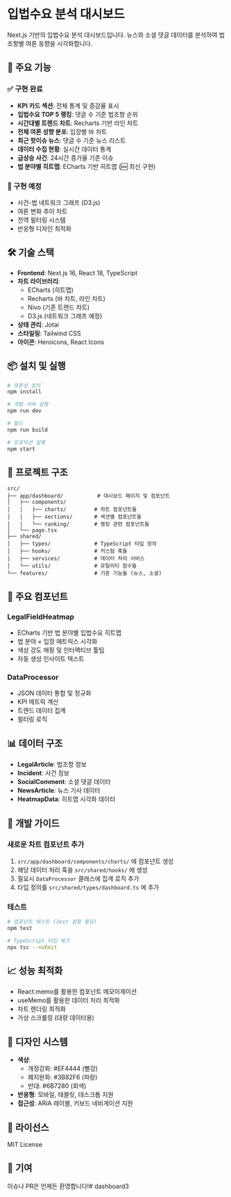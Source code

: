 # 입법수요 분석 대시보드

Next.js 기반의 입법수요 분석 대시보드입니다. 뉴스와 소셜 댓글 데이터를 분석하여 법조항별 여론 동향을 시각화합니다.

## 🚀 주요 기능

### ✅ 구현 완료
- **KPI 카드 섹션**: 전체 통계 및 증감율 표시
- **입법수요 TOP 5 랭킹**: 댓글 수 기준 법조항 순위
- **시간대별 트렌드 차트**: Recharts 기반 라인 차트
- **전체 여론 성향 분포**: 입장별 바 차트
- **최근 핫이슈 뉴스**: 댓글 수 기준 뉴스 리스트
- **데이터 수집 현황**: 실시간 데이터 통계
- **급상승 사건**: 24시간 증가율 기준 이슈
- **법 분야별 히트맵**: ECharts 기반 히트맵 (🆕 최신 구현)

### 🔄 구현 예정
- 사건-법 네트워크 그래프 (D3.js)
- 여론 변화 추이 차트
- 전역 필터링 시스템
- 반응형 디자인 최적화

## 🛠️ 기술 스택

- **Frontend**: Next.js 16, React 18, TypeScript
- **차트 라이브러리**: 
  - ECharts (히트맵)
  - Recharts (바 차트, 라인 차트)
  - Nivo (기존 트렌드 차트)
  - D3.js (네트워크 그래프 예정)
- **상태 관리**: Jotai
- **스타일링**: Tailwind CSS
- **아이콘**: Heroicons, React Icons

## 📦 설치 및 실행

```bash
# 의존성 설치
npm install

# 개발 서버 실행
npm run dev

# 빌드
npm run build

# 프로덕션 실행
npm start
```

## 📁 프로젝트 구조

```
src/
├── app/dashboard/           # 대시보드 페이지 및 컴포넌트
│   ├── components/
│   │   ├── charts/         # 차트 컴포넌트들
│   │   ├── sections/       # 섹션별 컴포넌트들
│   │   └── ranking/        # 랭킹 관련 컴포넌트들
│   └── page.tsx
├── shared/
│   ├── types/              # TypeScript 타입 정의
│   ├── hooks/              # 커스텀 훅들
│   ├── services/           # 데이터 처리 서비스
│   └── utils/              # 유틸리티 함수들
└── features/               # 기존 기능들 (뉴스, 소셜)
```

## 🎯 주요 컴포넌트

### LegalFieldHeatmap
- ECharts 기반 법 분야별 입법수요 히트맵
- 법 분야 × 입장 매트릭스 시각화
- 색상 강도 매핑 및 인터랙티브 툴팁
- 자동 생성 인사이트 텍스트

### DataProcessor
- JSON 데이터 통합 및 정규화
- KPI 메트릭 계산
- 트렌드 데이터 집계
- 필터링 로직

## 📊 데이터 구조

- **LegalArticle**: 법조항 정보
- **Incident**: 사건 정보  
- **SocialComment**: 소셜 댓글 데이터
- **NewsArticle**: 뉴스 기사 데이터
- **HeatmapData**: 히트맵 시각화 데이터

## 🔧 개발 가이드

### 새로운 차트 컴포넌트 추가
1. `src/app/dashboard/components/charts/` 에 컴포넌트 생성
2. 해당 데이터 처리 훅을 `src/shared/hooks/` 에 생성
3. 필요시 `DataProcessor` 클래스에 집계 로직 추가
4. 타입 정의를 `src/shared/types/dashboard.ts` 에 추가

### 테스트
```bash
# 컴포넌트 테스트 (Jest 설정 필요)
npm test

# TypeScript 타입 체크
npx tsc --noEmit
```

## 📈 성능 최적화

- React.memo를 활용한 컴포넌트 메모이제이션
- useMemo를 활용한 데이터 처리 최적화
- 차트 렌더링 최적화
- 가상 스크롤링 (대량 데이터용)

## 🎨 디자인 시스템

- **색상**: 
  - 개정강화: #EF4444 (빨강)
  - 폐지완화: #3B82F6 (파랑)  
  - 반대: #6B7280 (회색)
- **반응형**: 모바일, 태블릿, 데스크톱 지원
- **접근성**: ARIA 레이블, 키보드 네비게이션 지원

## 📝 라이선스

MIT License

## 👥 기여

이슈나 PR은 언제든 환영합니다!# dashboard3

